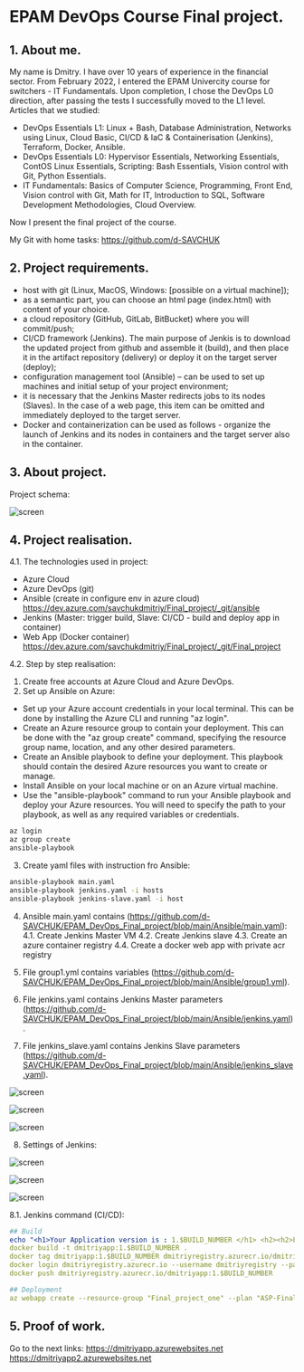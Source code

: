 # EPAM DevOps Course Final project.

## 1. About me.

My name is Dmitry. I have over 10 years of experience in the financial sector. From February 2022, I entered the EPAM Univercity course for switchers - IT Fundamentals. Upon completion, I chose the DevOps L0 direction, after passing the tests I successfully moved to the L1 level. Articles that we studied:
- DevOps Essentials L1: Linux + Bash, Database Administration, Networks using Linux, Cloud Basic, CI/CD & IaC & Containerisation (Jenkins), Terraform, Docker, Ansible.
- DevOps Essentials L0: Hypervisor Essentials, Networking Essentials, ContOS Linux Essentials, Scripting: Bash Essentials, Vision control with Git, Python Essentials.
- IT Fundamentals: Basics of Computer Science, Programming, Front End, Vision control with Git, Math for IT, Introduction to SQL, Software Development Methodologies, Cloud Overview.

Now I present the final project of the course.

My Git with home tasks: https://github.com/d-SAVCHUK

## 2. Project requirements.

- host with git (Linux, MacOS, Windows: [possible on a virtual machine]);
- as a semantic part, you can choose an html page (index.html) with content of your choice.
- a cloud repository (GitHub, GitLab, BitBucket) where you will commit/push;
- CI/CD framework (Jenkins). The main purpose of Jenkis is to download the updated project from github and assemble it (build), and then place it in the artifact repository (delivery) or deploy it on the target server (deploy);
- configuration management tool (Ansible) – can be used to set up machines and initial setup of your project environment;
- it is necessary that the Jenkins Master redirects jobs to its nodes (Slaves). In the case of a web page, this item can be omitted and immediately deployed to the target server.
- Docker and containerization can be used as follows - organize the launch of Jenkins and its nodes in containers and the target server also in the container.

## 3. About project.

Project schema:

![screen](https://github.com/d-SAVCHUK/EPAM_DevOps_Final_project/blob/main/project%20schema.jpg)

## 4. Project realisation.

4.1. The technologies used in project:
- Azure Cloud
- Azure DevOps (git)
- Ansible (create in configure env in azure cloud) https://dev.azure.com/savchukdmitriy/Final_project/_git/ansible 
- Jenkins (Master: trigger build, Slave: CI/CD - build and deploy app in container) 
- Web App (Docker container) https://dev.azure.com/savchukdmitriy/Final_project/_git/Final_project 

4.2. Step by step realisation:
1. Create free accounts at Azure Cloud and Azure DevOps.
2. Set up Ansible on Azure:
- Set up your Azure account credentials in your local terminal. This can be done by installing the Azure CLI and running "az login".
- Create an Azure resource group to contain your deployment. This can be done with the "az group create" command, specifying the resource group name, location, and any other desired parameters.
- Create an Ansible playbook to define your deployment. This playbook should contain the desired Azure resources you want to create or manage.
- Install Ansible on your local machine or on an Azure virtual machine.
- Use the "ansible-playbook" command to run your Ansible playbook and deploy your Azure resources. You will need to specify the path to your playbook, as well as any required variables or credentials.
```bash
az login
az group create
ansible-playbook
```
3. Create yaml files with instruction fro Ansible:
```bash
ansible-playbook main.yaml
ansible-playbook jenkins.yaml -i hosts
ansible-playbook jenkins-slave.yaml -i host
```
4. Ansible main.yaml contains (https://github.com/d-SAVCHUK/EPAM_DevOps_Final_project/blob/main/Ansible/main.yaml):
4.1. Create Jenkins Master VM
4.2. Create Jenkins slave
4.3. Create an azure container registry
4.4. Create a docker web app with private acr registry

5. File group1.yml contains variables (https://github.com/d-SAVCHUK/EPAM_DevOps_Final_project/blob/main/Ansible/group1.yml).

6. File jenkins.yaml contains Jenkins Master parameters (https://github.com/d-SAVCHUK/EPAM_DevOps_Final_project/blob/main/Ansible/jenkins.yaml).

7. File jenkins_slave.yaml contains Jenkins Slave parameters (https://github.com/d-SAVCHUK/EPAM_DevOps_Final_project/blob/main/Ansible/jenkins_slave.yaml).

![screen](https://github.com/d-SAVCHUK/EPAM_DevOps_Final_project/blob/main/Screen1.png)

![screen](https://github.com/d-SAVCHUK/EPAM_DevOps_Final_project/blob/main/Screen2.png)

![screen](https://github.com/d-SAVCHUK/EPAM_DevOps_Final_project/blob/main/Screen3.png)

8. Settings of Jenkins:

![screen](https://github.com/d-SAVCHUK/EPAM_DevOps_Final_project/blob/main/Screen4.png)

![screen](https://github.com/d-SAVCHUK/EPAM_DevOps_Final_project/blob/main/Screen5.png)

![screen](https://github.com/d-SAVCHUK/EPAM_DevOps_Final_project/blob/main/Screen6.png)

8.1. Jenkins command (CI/CD):
```yaml
## Build
echo "<h1>Your Application version is : 1.$BUILD_NUMBER </h1> <h2><h2>Environment: $EnvironmentForDeployment</h2>" >> index.html
docker build -t dmitriyapp:1.$BUILD_NUMBER .
docker tag dmitriyapp:1.$BUILD_NUMBER dmitriyregistry.azurecr.io/dmitriyapp:1.$BUILD_NUMBER
docker login dmitriyregistry.azurecr.io --username dmitriyregistry --password I31mzMOOn7zfkfTt3Vr23uG9l/Sphf1ieokwKUVuU4+ACRBDpC+O
docker push dmitriyregistry.azurecr.io/dmitriyapp:1.$BUILD_NUMBER

## Deployment
az webapp create --resource-group "Final_project_one" --plan "ASP-Finalprojectone-9145" --name $EnvironmentForDeployment --deployment-container-image-name dmitriyregistry.azurecr.io/dmitriyapp:1.$BUILD_NUMBER
```

## 5. Proof of work.

Go to the next links:
https://dmitriyapp.azurewebsites.net
https://dmitriyapp2.azurewebsites.net
